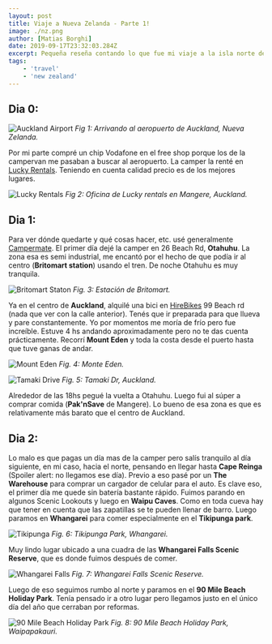 ```yaml
---
layout: post
title: Viaje a Nueva Zelanda - Parte 1!
image: ./nz.png
author: [Matias Borghi]
date: 2019-09-17T23:32:03.284Z
excerpt: Pequeña reseña contando lo que fue mi viaje a la isla norte de Nueva Zelanda
tags:
    - 'travel'
    - 'new zealand'
---
```


## Dia 0:

![Auckland Airport](./auckland-airport.jpg)
*Fig 1: Arrivando al aeropuerto de Auckland, Nueva Zelanda.*

Por mi parte compré un chip Vodafone en el free shop porque los de la campervan me pasaban a buscar al aeropuerto.
La camper la renté en [Lucky Rentals](https://www.luckyrentals.co.nz/). Teniendo en cuenta calidad precio es de los mejores lugares.

![Lucky Rentals](./lucky-rentals.jpg)
*Fig 2: Oficina de Lucky rentals en Mangere, Auckland.*

## Dia 1:

Para ver dónde quedarte y qué cosas hacer, etc. usé generalmente [Campermate](https://www.campermate.co.nz/).
El primer día dejé la camper en 26 Beach Rd, **Otahuhu**. La zona esa es semi industrial, me encantó por el hecho de que podía ir al centro (**Britomart station**) usando el tren. De noche Otahuhu es muy tranquila.

![Britomart Staton](./britomart-station.jpg)
*Fig. 3: Estación de Britomart.*

Ya en el centro de **Auckland**, alquilé una bici en [HireBikes](https://www.hirebikes.co.nz/) 99 Beach rd (nada que ver con la calle anterior). Tenés que ir preparada para que llueva y pare constantemente. Yo por momentos me moría de frío pero fue increíble. Estuve 4 hs andando aproximadamente pero no te das cuenta prácticamente. Recorrí **Mount Eden** y toda la costa desde el puerto hasta que tuve ganas de andar.

![Mount Eden](./mount-eden.jpg)
*Fig. 4: Monte Eden.*

![Tamaki Drive](./tamaki-drive.jpg)
*Fig. 5: Tamaki Dr, Auckland.*

Alrededor de las 18hs pegué la vuelta a Otahuhu.
Luego fui al súper a comprar comida (**Pak'nSave** de Mangere). Lo bueno de esa zona es que es relativamente más barato que el centro de Auckland.

## Dia 2:

Lo malo es que pagas un día mas de la camper pero salís tranquilo al día siguiente, en mi caso, hacia el norte, pensando en llegar hasta **Cape Reinga** (Spoiler alert: no llegamos ese día). Previo a eso pasé por un **The Warehouse** para comprar un cargador de celular para el auto. Es clave eso, el primer día me quede sin batería bastante rápido. Fuimos parando en algunos Scenic Lookouts y luego en **Waipu Caves**. Como en toda cueva hay que tener en cuenta que las zapatillas se te pueden llenar de barro. Luego paramos en **Whangarei** para comer especialmente en el **Tikipunga park**. 

![Tikipunga](./tikipunga-park.jpg)
*Fig. 6: Tikipunga Park, Whangarei.*

Muy lindo lugar ubicado a una cuadra de las **Whangarei Falls Scenic Reserve**, que es donde fuimos después de comer. 

![Whangarei Falls](./whangarei-falls.jpg)
*Fig. 7: Whangarei Falls Scenic Reserve.*

Luego de eso seguimos rumbo al norte y paramos en el **90 Mile Beach Holiday Park**. Tenía pensado ir a otro lugar pero llegamos justo en el único día del año que cerraban por reformas.

![90 Mile Beach Holiday Park](./waipapakauri.jpg)
*Fig. 8: 90 Mile Beach Holiday Park, Waipapakauri.*
